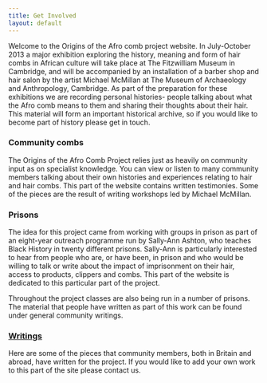 ```yaml
---
title: Get Involved
layout: default
---
```


Welcome to the Origins of the Afro comb project website. In July-October 2013 a major exhibition exploring the history, meaning and form of hair combs in African culture will take place at The Fitzwilliam Museum in Cambridge, and will be accompanied by an installation of a barber shop and hair salon by the artist Michael McMillan at The Museum of Archaeology and Anthropology, Cambridge. As part of the preparation for these exhibitions we are recording personal histories- people talking about what the Afro comb means to them and sharing their thoughts about their hair. This material will form an important historical archive, so if you would like to become part of history please get in touch.

### Community combs

The Origins of the Afro Comb Project relies just as heavily on community input as on specialist knowledge. You can view or listen to many community members talking about their own histories and experiences relating to hair and hair combs. This part of the website contains written testimonies. Some of the pieces are the result of writing workshops led by Michael McMillan.

### Prisons

The idea for this project came from working with groups in prison as part of an eight-year outreach programme run by Sally-Ann Ashton, who teaches Black History in twenty different prisons. Sally-Ann is particularly interested to hear from people who are, or have been, in prison and who would be willing to talk or write about the impact of imprisonment on their hair, access to products, clippers and combs. This part of the website is dedicated to this particular part of the project.

Throughout the project classes are also being run in a number of prisons. The material that people have written as part of this work can be found under general community writings.

### [Writings](/written)

Here are some of the pieces that community members, both in Britain and abroad, have written for the project. If you would like to add your own work to this part of the site please contact us.
